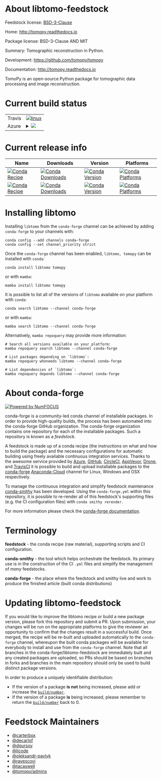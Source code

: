 About libtomo-feedstock
=======================

Feedstock license: [BSD-3-Clause](https://github.com/conda-forge/tomopy-feedstock/blob/main/LICENSE.txt)

Home: http://tomopy.readthedocs.io

Package license: BSD-3-Clause AND MIT

Summary: Tomographic reconstruction in Python.

Development: https://github.com/tomopy/tomopy

Documentation: http://tomopy.readthedocs.io

TomoPy is an open-source Python package for tomographic data processing and image reconstruction.


Current build status
====================


<table><tr>
    <td>Travis</td>
    <td>
      <a href="https://app.travis-ci.com/conda-forge/tomopy-feedstock">
        <img alt="linux" src="https://img.shields.io/travis/com/conda-forge/tomopy-feedstock/main.svg?label=Linux">
      </a>
    </td>
  </tr>
    
  <tr>
    <td>Azure</td>
    <td>
      <details>
        <summary>
          <a href="https://dev.azure.com/conda-forge/feedstock-builds/_build/latest?definitionId=5465&branchName=main">
            <img src="https://dev.azure.com/conda-forge/feedstock-builds/_apis/build/status/tomopy-feedstock?branchName=main">
          </a>
        </summary>
        <table>
          <thead><tr><th>Variant</th><th>Status</th></tr></thead>
          <tbody><tr>
              <td>linux_64_cuda_compiler_version10.2cxx_compiler_version7</td>
              <td>
                <a href="https://dev.azure.com/conda-forge/feedstock-builds/_build/latest?definitionId=5465&branchName=main">
                  <img src="https://dev.azure.com/conda-forge/feedstock-builds/_apis/build/status/tomopy-feedstock?branchName=main&jobName=linux&configuration=linux%20linux_64_cuda_compiler_version10.2cxx_compiler_version7" alt="variant">
                </a>
              </td>
            </tr><tr>
              <td>linux_64_cuda_compiler_version11.0cxx_compiler_version9</td>
              <td>
                <a href="https://dev.azure.com/conda-forge/feedstock-builds/_build/latest?definitionId=5465&branchName=main">
                  <img src="https://dev.azure.com/conda-forge/feedstock-builds/_apis/build/status/tomopy-feedstock?branchName=main&jobName=linux&configuration=linux%20linux_64_cuda_compiler_version11.0cxx_compiler_version9" alt="variant">
                </a>
              </td>
            </tr><tr>
              <td>linux_64_cuda_compiler_version11.1cxx_compiler_version10</td>
              <td>
                <a href="https://dev.azure.com/conda-forge/feedstock-builds/_build/latest?definitionId=5465&branchName=main">
                  <img src="https://dev.azure.com/conda-forge/feedstock-builds/_apis/build/status/tomopy-feedstock?branchName=main&jobName=linux&configuration=linux%20linux_64_cuda_compiler_version11.1cxx_compiler_version10" alt="variant">
                </a>
              </td>
            </tr><tr>
              <td>linux_64_cuda_compiler_version11.2cxx_compiler_version10</td>
              <td>
                <a href="https://dev.azure.com/conda-forge/feedstock-builds/_build/latest?definitionId=5465&branchName=main">
                  <img src="https://dev.azure.com/conda-forge/feedstock-builds/_apis/build/status/tomopy-feedstock?branchName=main&jobName=linux&configuration=linux%20linux_64_cuda_compiler_version11.2cxx_compiler_version10" alt="variant">
                </a>
              </td>
            </tr><tr>
              <td>linux_64_cuda_compiler_versionNonecxx_compiler_version11</td>
              <td>
                <a href="https://dev.azure.com/conda-forge/feedstock-builds/_build/latest?definitionId=5465&branchName=main">
                  <img src="https://dev.azure.com/conda-forge/feedstock-builds/_apis/build/status/tomopy-feedstock?branchName=main&jobName=linux&configuration=linux%20linux_64_cuda_compiler_versionNonecxx_compiler_version11" alt="variant">
                </a>
              </td>
            </tr><tr>
              <td>linux_aarch64_cuda_compiler_version11.2cxx_compiler_version10</td>
              <td>
                <a href="https://dev.azure.com/conda-forge/feedstock-builds/_build/latest?definitionId=5465&branchName=main">
                  <img src="https://dev.azure.com/conda-forge/feedstock-builds/_apis/build/status/tomopy-feedstock?branchName=main&jobName=linux&configuration=linux%20linux_aarch64_cuda_compiler_version11.2cxx_compiler_version10" alt="variant">
                </a>
              </td>
            </tr><tr>
              <td>linux_aarch64_cuda_compiler_versionNonecxx_compiler_version11</td>
              <td>
                <a href="https://dev.azure.com/conda-forge/feedstock-builds/_build/latest?definitionId=5465&branchName=main">
                  <img src="https://dev.azure.com/conda-forge/feedstock-builds/_apis/build/status/tomopy-feedstock?branchName=main&jobName=linux&configuration=linux%20linux_aarch64_cuda_compiler_versionNonecxx_compiler_version11" alt="variant">
                </a>
              </td>
            </tr><tr>
              <td>linux_ppc64le_cuda_compiler_version11.2cxx_compiler_version10</td>
              <td>
                <a href="https://dev.azure.com/conda-forge/feedstock-builds/_build/latest?definitionId=5465&branchName=main">
                  <img src="https://dev.azure.com/conda-forge/feedstock-builds/_apis/build/status/tomopy-feedstock?branchName=main&jobName=linux&configuration=linux%20linux_ppc64le_cuda_compiler_version11.2cxx_compiler_version10" alt="variant">
                </a>
              </td>
            </tr><tr>
              <td>linux_ppc64le_cuda_compiler_versionNonecxx_compiler_version11</td>
              <td>
                <a href="https://dev.azure.com/conda-forge/feedstock-builds/_build/latest?definitionId=5465&branchName=main">
                  <img src="https://dev.azure.com/conda-forge/feedstock-builds/_apis/build/status/tomopy-feedstock?branchName=main&jobName=linux&configuration=linux%20linux_ppc64le_cuda_compiler_versionNonecxx_compiler_version11" alt="variant">
                </a>
              </td>
            </tr><tr>
              <td>osx_64</td>
              <td>
                <a href="https://dev.azure.com/conda-forge/feedstock-builds/_build/latest?definitionId=5465&branchName=main">
                  <img src="https://dev.azure.com/conda-forge/feedstock-builds/_apis/build/status/tomopy-feedstock?branchName=main&jobName=osx&configuration=osx%20osx_64_" alt="variant">
                </a>
              </td>
            </tr><tr>
              <td>win_64_cuda_compiler_version10.2</td>
              <td>
                <a href="https://dev.azure.com/conda-forge/feedstock-builds/_build/latest?definitionId=5465&branchName=main">
                  <img src="https://dev.azure.com/conda-forge/feedstock-builds/_apis/build/status/tomopy-feedstock?branchName=main&jobName=win&configuration=win%20win_64_cuda_compiler_version10.2" alt="variant">
                </a>
              </td>
            </tr><tr>
              <td>win_64_cuda_compiler_version11.0</td>
              <td>
                <a href="https://dev.azure.com/conda-forge/feedstock-builds/_build/latest?definitionId=5465&branchName=main">
                  <img src="https://dev.azure.com/conda-forge/feedstock-builds/_apis/build/status/tomopy-feedstock?branchName=main&jobName=win&configuration=win%20win_64_cuda_compiler_version11.0" alt="variant">
                </a>
              </td>
            </tr><tr>
              <td>win_64_cuda_compiler_version11.1</td>
              <td>
                <a href="https://dev.azure.com/conda-forge/feedstock-builds/_build/latest?definitionId=5465&branchName=main">
                  <img src="https://dev.azure.com/conda-forge/feedstock-builds/_apis/build/status/tomopy-feedstock?branchName=main&jobName=win&configuration=win%20win_64_cuda_compiler_version11.1" alt="variant">
                </a>
              </td>
            </tr><tr>
              <td>win_64_cuda_compiler_version11.2</td>
              <td>
                <a href="https://dev.azure.com/conda-forge/feedstock-builds/_build/latest?definitionId=5465&branchName=main">
                  <img src="https://dev.azure.com/conda-forge/feedstock-builds/_apis/build/status/tomopy-feedstock?branchName=main&jobName=win&configuration=win%20win_64_cuda_compiler_version11.2" alt="variant">
                </a>
              </td>
            </tr><tr>
              <td>win_64_cuda_compiler_versionNone</td>
              <td>
                <a href="https://dev.azure.com/conda-forge/feedstock-builds/_build/latest?definitionId=5465&branchName=main">
                  <img src="https://dev.azure.com/conda-forge/feedstock-builds/_apis/build/status/tomopy-feedstock?branchName=main&jobName=win&configuration=win%20win_64_cuda_compiler_versionNone" alt="variant">
                </a>
              </td>
            </tr>
          </tbody>
        </table>
      </details>
    </td>
  </tr>
</table>

Current release info
====================

| Name | Downloads | Version | Platforms |
| --- | --- | --- | --- |
| [![Conda Recipe](https://img.shields.io/badge/recipe-libtomo-green.svg)](https://anaconda.org/conda-forge/libtomo) | [![Conda Downloads](https://img.shields.io/conda/dn/conda-forge/libtomo.svg)](https://anaconda.org/conda-forge/libtomo) | [![Conda Version](https://img.shields.io/conda/vn/conda-forge/libtomo.svg)](https://anaconda.org/conda-forge/libtomo) | [![Conda Platforms](https://img.shields.io/conda/pn/conda-forge/libtomo.svg)](https://anaconda.org/conda-forge/libtomo) |
| [![Conda Recipe](https://img.shields.io/badge/recipe-tomopy-green.svg)](https://anaconda.org/conda-forge/tomopy) | [![Conda Downloads](https://img.shields.io/conda/dn/conda-forge/tomopy.svg)](https://anaconda.org/conda-forge/tomopy) | [![Conda Version](https://img.shields.io/conda/vn/conda-forge/tomopy.svg)](https://anaconda.org/conda-forge/tomopy) | [![Conda Platforms](https://img.shields.io/conda/pn/conda-forge/tomopy.svg)](https://anaconda.org/conda-forge/tomopy) |

Installing libtomo
==================

Installing `libtomo` from the `conda-forge` channel can be achieved by adding `conda-forge` to your channels with:

```
conda config --add channels conda-forge
conda config --set channel_priority strict
```

Once the `conda-forge` channel has been enabled, `libtomo, tomopy` can be installed with `conda`:

```
conda install libtomo tomopy
```

or with `mamba`:

```
mamba install libtomo tomopy
```

It is possible to list all of the versions of `libtomo` available on your platform with `conda`:

```
conda search libtomo --channel conda-forge
```

or with `mamba`:

```
mamba search libtomo --channel conda-forge
```

Alternatively, `mamba repoquery` may provide more information:

```
# Search all versions available on your platform:
mamba repoquery search libtomo --channel conda-forge

# List packages depending on `libtomo`:
mamba repoquery whoneeds libtomo --channel conda-forge

# List dependencies of `libtomo`:
mamba repoquery depends libtomo --channel conda-forge
```


About conda-forge
=================

[![Powered by
NumFOCUS](https://img.shields.io/badge/powered%20by-NumFOCUS-orange.svg?style=flat&colorA=E1523D&colorB=007D8A)](https://numfocus.org)

conda-forge is a community-led conda channel of installable packages.
In order to provide high-quality builds, the process has been automated into the
conda-forge GitHub organization. The conda-forge organization contains one repository
for each of the installable packages. Such a repository is known as a *feedstock*.

A feedstock is made up of a conda recipe (the instructions on what and how to build
the package) and the necessary configurations for automatic building using freely
available continuous integration services. Thanks to the awesome service provided by
[Azure](https://azure.microsoft.com/en-us/services/devops/), [GitHub](https://github.com/),
[CircleCI](https://circleci.com/), [AppVeyor](https://www.appveyor.com/),
[Drone](https://cloud.drone.io/welcome), and [TravisCI](https://travis-ci.com/)
it is possible to build and upload installable packages to the
[conda-forge](https://anaconda.org/conda-forge) [Anaconda-Cloud](https://anaconda.org/)
channel for Linux, Windows and OSX respectively.

To manage the continuous integration and simplify feedstock maintenance
[conda-smithy](https://github.com/conda-forge/conda-smithy) has been developed.
Using the ``conda-forge.yml`` within this repository, it is possible to re-render all of
this feedstock's supporting files (e.g. the CI configuration files) with ``conda smithy rerender``.

For more information please check the [conda-forge documentation](https://conda-forge.org/docs/).

Terminology
===========

**feedstock** - the conda recipe (raw material), supporting scripts and CI configuration.

**conda-smithy** - the tool which helps orchestrate the feedstock.
                   Its primary use is in the construction of the CI ``.yml`` files
                   and simplify the management of *many* feedstocks.

**conda-forge** - the place where the feedstock and smithy live and work to
                  produce the finished article (built conda distributions)


Updating libtomo-feedstock
==========================

If you would like to improve the libtomo recipe or build a new
package version, please fork this repository and submit a PR. Upon submission,
your changes will be run on the appropriate platforms to give the reviewer an
opportunity to confirm that the changes result in a successful build. Once
merged, the recipe will be re-built and uploaded automatically to the
`conda-forge` channel, whereupon the built conda packages will be available for
everybody to install and use from the `conda-forge` channel.
Note that all branches in the conda-forge/libtomo-feedstock are
immediately built and any created packages are uploaded, so PRs should be based
on branches in forks and branches in the main repository should only be used to
build distinct package versions.

In order to produce a uniquely identifiable distribution:
 * If the version of a package **is not** being increased, please add or increase
   the [``build/number``](https://docs.conda.io/projects/conda-build/en/latest/resources/define-metadata.html#build-number-and-string).
 * If the version of a package **is** being increased, please remember to return
   the [``build/number``](https://docs.conda.io/projects/conda-build/en/latest/resources/define-metadata.html#build-number-and-string)
   back to 0.

Feedstock Maintainers
=====================

* [@carterbox](https://github.com/carterbox/)
* [@decarlof](https://github.com/decarlof/)
* [@dgursoy](https://github.com/dgursoy/)
* [@licode](https://github.com/licode/)
* [@oleksandr-pavlyk](https://github.com/oleksandr-pavlyk/)
* [@ravescovi](https://github.com/ravescovi/)
* [@tacaswell](https://github.com/tacaswell/)
* [@tomopy/admins](https://github.com/tomopy/admins/)

